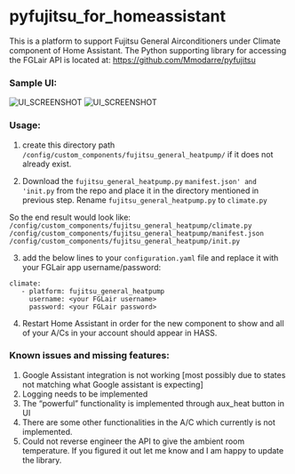# pyfujitsu_for_homeassistant

This is a platform to support Fujitsu General Airconditioners under Climate component of Home Assistant. The Python supporting library for accessing the FGLair API is located at: https://github.com/Mmodarre/pyfujitsu

### Sample UI:

![UI_SCREENSHOT](https://github.com/Mmodarre/pyfujitsu_for_homeassistant/blob/master/Capture.PNG)
![UI_SCREENSHOT](https://github.com/Mmodarre/pyfujitsu_for_homeassistant/blob/master/Capture2.PNG)

### Usage:
1. create this directory path `/config/custom_components/fujitsu_general_heatpump/` if it does not already exist.


2. Download the `fujitsu_general_heatpump.py` `manifest.json' and 'init.py` from the repo and place it in the  directory mentioned in previous step. Rename `fujitsu_general_heatpump.py` to `climate.py`

So the end result would look like: 
`/config/custom_components/fujitsu_general_heatpump/climate.py`
`/config/custom_components/fujitsu_general_heatpump/manifest.json`
`/config/custom_components/fujitsu_general_heatpump/init.py`

3. add the below lines to your `configuration.yaml` file and replace it with your FGLair app username/password:
```
climate:
   - platform: fujitsu_general_heatpump
     username: <your FGLair username>
     password: <your FGLair password> 
```
4. Restart Home Assistant in order for the new component to show and all of your A/Cs in your account should appear in HASS.

### Known issues and missing features:

1. Google Assistant integration is not working [most possibly due to states not matching what Google assistant is expecting]
2. Logging needs to be implemented
3. The “powerful” functionality is implemented through aux_heat button in UI
4. There are some other functionalities in the A/C which currently is not implemented.
5. Could not reverse engineer the API to give the ambient room temperature. If you figured it out let me know and I am happy to update the library.
